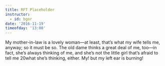 ```yaml
---
title: RFT Placeholder
instructor:
  - id: bgor
date: '2016-11-19'
timeofday: '13:00'
---
```

My mother-in-law is a lovely woman—at least, that’s what my wife tells me, anyway; so it must be so. The old dame thinks a great deal of me, too—in fact, she’s always thinking of me, and she’s not the little girl that’s afraid to tell me 20what she’s thinking, either. My! but my left ear is burning!
